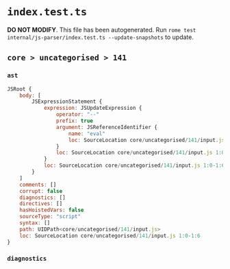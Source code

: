 # `index.test.ts`

**DO NOT MODIFY**. This file has been autogenerated. Run `rome test internal/js-parser/index.test.ts --update-snapshots` to update.

## `core > uncategorised > 141`

### `ast`

```javascript
JSRoot {
	body: [
		JSExpressionStatement {
			expression: JSUpdateExpression {
				operator: "--"
				prefix: true
				argument: JSReferenceIdentifier {
					name: "eval"
					loc: SourceLocation core/uncategorised/141/input.js 1:2-1:6 (eval)
				}
				loc: SourceLocation core/uncategorised/141/input.js 1:0-1:6
			}
			loc: SourceLocation core/uncategorised/141/input.js 1:0-1:6
		}
	]
	comments: []
	corrupt: false
	diagnostics: []
	directives: []
	hasHoistedVars: false
	sourceType: "script"
	syntax: []
	path: UIDPath<core/uncategorised/141/input.js>
	loc: SourceLocation core/uncategorised/141/input.js 1:0-1:6
}
```

### `diagnostics`

```

```
